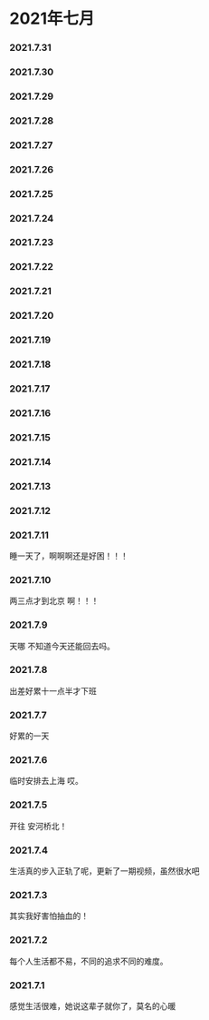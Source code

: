 # 2021年七月
### 2021.7.31
### 2021.7.30
### 2021.7.29
### 2021.7.28
### 2021.7.27
### 2021.7.26
### 2021.7.25
### 2021.7.24
### 2021.7.23
### 2021.7.22
### 2021.7.21
### 2021.7.20
### 2021.7.19
### 2021.7.18
### 2021.7.17
### 2021.7.16
### 2021.7.15
### 2021.7.14
### 2021.7.13
### 2021.7.12
### 2021.7.11
睡一天了，啊啊啊还是好困！！！
### 2021.7.10
两三点才到北京 啊！！！
### 2021.7.9
天哪 不知道今天还能回去吗。
### 2021.7.8
出差好累十一点半才下班
### 2021.7.7
好累的一天
### 2021.7.6
临时安排去上海 哎。
### 2021.7.5
开往 安河桥北！
### 2021.7.4
生活真的步入正轨了呢，更新了一期视频，虽然很水吧
### 2021.7.3
其实我好害怕抽血的！
### 2021.7.2
每个人生活都不易，不同的追求不同的难度。
### 2021.7.1
感觉生活很难，她说这辈子就你了，莫名的心暖
